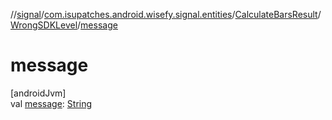 //[signal](../../../../index.md)/[com.isupatches.android.wisefy.signal.entities](../../index.md)/[CalculateBarsResult](../index.md)/[WrongSDKLevel](index.md)/[message](message.md)

# message

[androidJvm]\
val [message](message.md): [String](https://kotlinlang.org/api/latest/jvm/stdlib/kotlin/-string/index.html)
